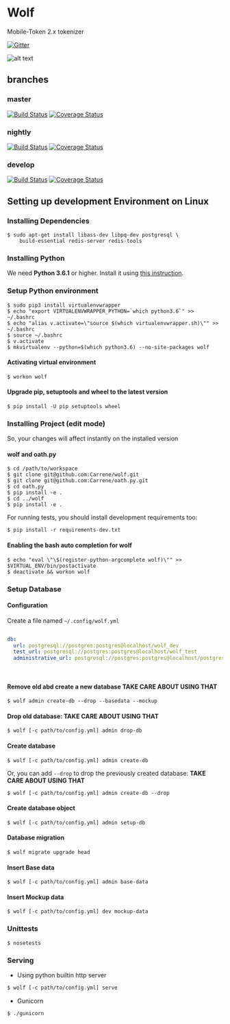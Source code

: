 # Wolf

Mobile-Token 2.x tokenizer

[![Gitter](https://img.shields.io/gitter/room/Carrene/Mobile-Token.svg)](https://gitter.im/Carrene/Mobile-Token)

![alt text](https://static.carrene.com/images/wolf.jpg "Wolf")

branches
--------

### master

[![Build Status](https://travis-ci.com/Carrene/wolf.svg?token=eprq9y92Aqggf5smZccy&branch=master)](https://travis-ci.com/Carrene/wolf)
[![Coverage Status](https://coveralls.io/repos/github/Carrene/wolf/badge.svg?branch=master&t=FNpdQh)](https://coveralls.io/github/Carrene/wolf?branch=master)

### nightly

[![Build Status](https://travis-ci.com/Carrene/wolf.svg?token=eprq9y92Aqggf5smZccy&branch=nightly)](https://travis-ci.com/Carrene/wolf)
[![Coverage Status](https://coveralls.io/repos/github/Carrene/wolf/badge.svg?branch=nightly&t=FNpdQh)](https://coveralls.io/github/Carrene/wolf?branch=nightly)

### develop

[![Build Status](https://travis-ci.com/Carrene/wolf.svg?token=eprq9y92Aqggf5smZccy&branch=develop)](https://travis-ci.com/Carrene/wolf)
[![Coverage Status](https://coveralls.io/repos/github/Carrene/wolf/badge.svg?branch=develop&t=FNpdQh)](https://coveralls.io/github/Carrene/wolf?branch=develop)

Setting up development Environment on Linux
----------------------------------

### Installing Dependencies

    $ sudo apt-get install libass-dev libpq-dev postgresql \
        build-essential redis-server redis-tools

### Installing Python

We need **Python 3.6.1** or higher.
Install it using [this instruction](https://docs.python.org/3/using/index.html).

### Setup Python environment

    $ sudo pip3 install virtualenvwrapper
    $ echo "export VIRTUALENVWRAPPER_PYTHON=`which python3.6`" >> ~/.bashrc
    $ echo "alias v.activate=\"source $(which virtualenvwrapper.sh)\"" >> ~/.bashrc
    $ source ~/.bashrc
    $ v.activate
    $ mkvirtualenv --python=$(which python3.6) --no-site-packages wolf

#### Activating virtual environment
    
    $ workon wolf

#### Upgrade pip, setuptools and wheel to the latest version

    $ pip install -U pip setuptools wheel
  
### Installing Project (edit mode)

So, your changes will affect instantly on the installed version

#### wolf and oath.py
    
    $ cd /path/to/workspace
    $ git clone git@github.com:Carrene/wolf.git
    $ git clone git@github.com:Carrene/oath.py.git
    $ cd oath.py
    $ pip install -e .
    $ cd ../wolf
    $ pip install -e .

For running tests, you should install development requirements too:

    $ pip install -r requirements-dev.txt

#### Enabling the bash auto completion for wolf

    $ echo "eval \"\$(register-python-argcomplete wolf)\"" >> $VIRTUAL_ENV/bin/postactivate
    $ deactivate && workon wolf
    
### Setup Database

#### Configuration

Create a file named `~/.config/wolf.yml`

```yaml

db:
  url: postgresql://postgres:postgres@localhost/wolf_dev
  test_url: postgresql://postgres:postgres@localhost/wolf_test
  administrative_url: postgresql://postgres:postgres@localhost/postgres
   
   
```

#### Remove old abd create a new database **TAKE CARE ABOUT USING THAT**

    $ wolf admin create-db --drop --basedata --mockup

#### Drop old database: **TAKE CARE ABOUT USING THAT**

    $ wolf [-c path/to/config.yml] admin drop-db

#### Create database

    $ wolf [-c path/to/config.yml] admin create-db

Or, you can add `--drop` to drop the previously created database: **TAKE CARE ABOUT USING THAT**

    $ wolf [-c path/to/config.yml] admin create-db --drop
    
#### Create database object

    $ wolf [-c path/to/config.yml] admin setup-db

#### Database migration

    $ wolf migrate upgrade head

#### Insert Base data

    $ wolf [-c path/to/config.yml] admin base-data
    
#### Insert Mockup data

    $ wolf [-c path/to/config.yml] dev mockup-data
    
### Unittests

    $ nosetests
    
### Serving

- Using python builtin http server

```bash
$ wolf [-c path/to/config.yml] serve
```    

- Gunicorn

```bash
$ ./gunicorn
```
